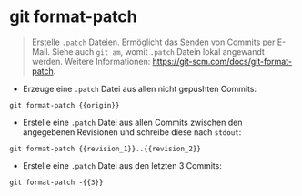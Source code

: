 # git format-patch

> Erstelle `.patch` Dateien. Ermöglicht das Senden von Commits per E-Mail.
> Siehe auch `git am`, womit `.patch` Datein lokal angewandt werden.
> Weitere Informationen: <https://git-scm.com/docs/git-format-patch>.

- Erzeuge eine `.patch` Datei aus allen nicht gepushten Commits:

`git format-patch {{origin}}`

- Erstelle eine `.patch` Datei aus allen Commits zwischen den angegebenen Revisionen und schreibe diese nach `stdout`:

`git format-patch {{revision_1}}..{{revision_2}}`

- Erstelle eine `.patch` Datei aus den letzten 3 Commits:

`git format-patch -{{3}}`
